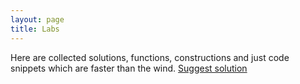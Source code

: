 ```yaml
---
layout: page
title: Labs
---
```


Here are collected solutions, functions, constructions and just code snippets which are faster than the wind. <a href="#">Suggest solution</a>
